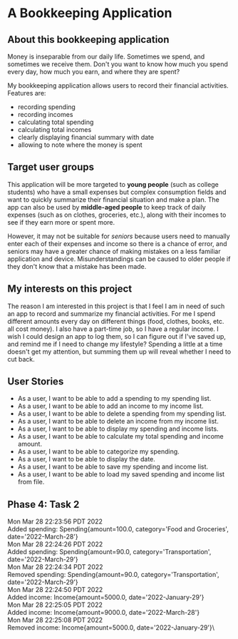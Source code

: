 # A Bookkeeping Application

## About this bookkeeping application

Money is inseparable from our daily life. Sometimes we spend, and sometimes we receive them.
Don't you want to know how much you spend every day, how much you earn, and where they are spent?

My bookkeeping application allows users to record their financial activities.
Features are:
- recording spending
- recording incomes
- calculating total spending
- calculating total incomes
- clearly displaying financial summary with date
- allowing to note where the money is spent

## Target user groups
This application will be more targeted to **young people** (such as college students) who have a small expenses but 
complex consumption fields and want to quickly summarize their financial 
situation and make a plan. The app can also be used by **middle-aged people** to keep track of daily expenses
(such as on clothes, groceries, etc.), along with their incomes to see if they earn more
or spent more.

However, it may not be suitable for *seniors* because users need to manually enter each of their expenses
and income so there is a chance of error, and seniors may have a greater chance of making mistakes on a less 
familiar application and device. Misunderstandings can be caused to older people if they don't know that a
mistake has been made.

## My interests on this project

The reason I am interested in this project is that I feel I am in need of such an app to record and summarize 
my financial activities. For me I spend different amounts every day on different things (food, clothes, books, etc. 
all cost money). I also have a part-time job, so I have a regular income. I wish I could design an app to log them, so 
I can figure out if I've saved up, and remind me if I need to change my lifestyle? Spending a little at a time doesn't 
get my attention, but summing them up will reveal whether I need to cut back.

## User Stories
- As a user, I want to be able to add a spending to my spending list.
- As a user, I want to be able to add an income to my income list.
- As a user, I want to be able to delete a spending from my spending list.
- As a user, I want to be able to delete an income from my income list.
- As a user, I want to be able to display my spending and income lists.
- As a user, I want to be able to calculate my total spending and income amount.
- As a user, I want to be able to categorize my spending.
- As a user, I want to be able to display the date.
- As a user, I want to be able to save my spending and income list.
- As a user, I want to be able to load my saved spending and income list from file.

## Phase 4: Task 2
Mon Mar 28 22:23:56 PDT 2022\
Added spending: Spending{amount=100.0, category='Food and Groceries', date='2022-March-28'}\
Mon Mar 28 22:24:26 PDT 2022\
Added spending: Spending{amount=90.0, category='Transportation', date='2022-March-29'}\
Mon Mar 28 22:24:34 PDT 2022\
Removed spending: Spending{amount=90.0, category='Transportation', date='2022-March-29'}\
Mon Mar 28 22:24:50 PDT 2022\
Added income: Income{amount=5000.0, date='2022-January-29'}\
Mon Mar 28 22:25:05 PDT 2022\
Added income: Income{amount=9000.0, date='2022-March-28'}\
Mon Mar 28 22:25:08 PDT 2022\
Removed income: Income{amount=5000.0, date='2022-January-29'}\